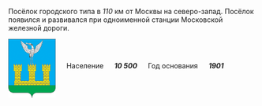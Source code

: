 <!--2021-10-26 00:36:01-->
Посёлок городского типа в *110* км от Москвы на северо-запад.
Посёлок появился и развивался при одноименной станции Московской железной дороги.

<img src="/posts/Места Подмосковья/im/Shahovskaya.gif" align="middle" width="96px"> &emsp; 
Население &emsp; ***10 500*** &emsp;
Год основания &emsp; ***1901***